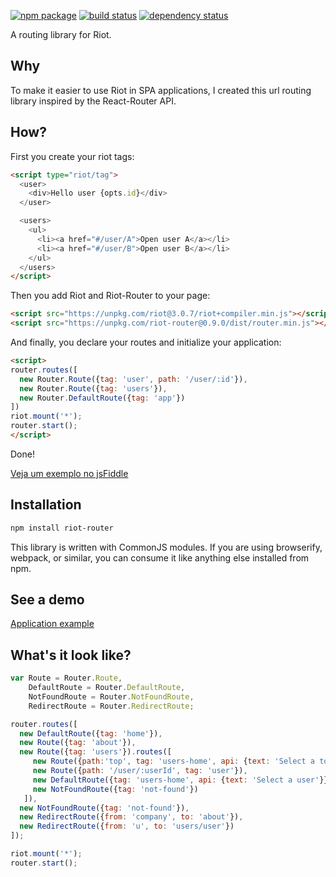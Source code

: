[![npm package](https://img.shields.io/npm/v/riot-router.svg?style=flat-square)](https://www.npmjs.org/package/riot-router)
[![build status](https://img.shields.io/travis/gabrielmoreira/riot-router/master.svg?style=flat-square)](https://travis-ci.org/gabrielmoreira/riot-router)
[![dependency status](https://img.shields.io/david/gabrielmoreira/riot-router.svg?style=flat-square)](https://david-dm.org/gabrielmoreira/riot-router)

A routing library for Riot.

Why
---

To make it easier to use Riot in SPA applications, I created this url routing library inspired by the React-Router API.

How?
----

First you create your riot tags:

```html
<script type="riot/tag">
  <user>
    <div>Hello user {opts.id}</div>
  </user>

  <users>
    <ul>
      <li><a href="#/user/A">Open user A</a></li>
      <li><a href="#/user/B">Open user B</a></li>
    </ul>
  </users>
</script>
```

Then you add Riot and Riot-Router to your page:

```html
<script src="https://unpkg.com/riot@3.0.7/riot+compiler.min.js"></script>
<script src="https://unpkg.com/riot-router@0.9.0/dist/router.min.js"></script>
```

And finally, you declare your routes and initialize your application:

```html
<script>
router.routes([
  new Router.Route({tag: 'user', path: '/user/:id'}),
  new Router.Route({tag: 'users'}),
  new Router.DefaultRoute({tag: 'app'})
])
riot.mount('*');
router.start();
</script>
```

Done!

[Veja um exemplo no jsFiddle](https://jsfiddle.net/gabrielmoreira/ygc1xcs9/3/)


Installation
------------

```sh
npm install riot-router
```

This library is written with CommonJS modules. If you are using
browserify, webpack, or similar, you can consume it like anything else
installed from npm.

See a demo
----------

[Application example](http://gabrielmoreira.github.io/riot-router/examples/example-01.html)

What's it look like?
--------------------

```js
var Route = Router.Route, 
    DefaultRoute = Router.DefaultRoute, 
    NotFoundRoute = Router.NotFoundRoute, 
    RedirectRoute = Router.RedirectRoute;

router.routes([
  new DefaultRoute({tag: 'home'}),
  new Route({tag: 'about'}),
  new Route({tag: 'users'}).routes([
     new Route({path:'top', tag: 'users-home', api: {text: 'Select a top user'}}),
     new Route({path: '/user/:userId', tag: 'user'}),
     new DefaultRoute({tag: 'users-home', api: {text: 'Select a user'}}),
     new NotFoundRoute({tag: 'not-found'})
   ]),
  new NotFoundRoute({tag: 'not-found'}),
  new RedirectRoute({from: 'company', to: 'about'}),
  new RedirectRoute({from: 'u', to: 'users/user'})
]);

riot.mount('*');
router.start();
```
